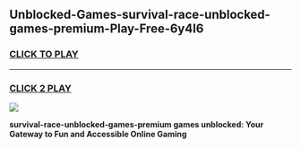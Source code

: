 
## Unblocked-Games-survival-race-unblocked-games-premium-Play-Free-6y4l6
<h3>
<a href="https://premium76.site?title=survival-race-unblocked-games-premium&ref=21A">CLICK TO PLAY</a></h3>
<hr>

<h3>
<a href="https://premium76.site?title=survival-race-unblocked-games-premium&ref=21A">CLICK 2 PLAY</a>
  
</h3>

<a href="https://premium76.site?title=survival-race-unblocked-games-premium&ref=21A"><img src="https://clearcache.store/games.png"></a>


**survival-race-unblocked-games-premium games unblocked: Your Gateway to Fun and Accessible Online Gaming**
